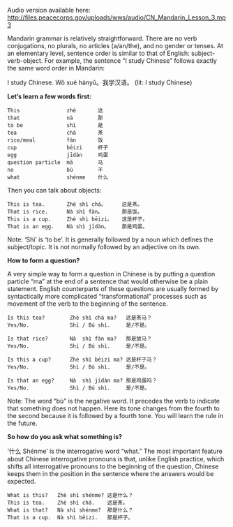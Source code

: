Audio version available here:
<http://files.peacecorps.gov/uploads/wws/audio/CN_Mandarin_Lesson_3.mp3>

Mandarin grammar is relatively straightforward. There are no verb conjugations,
no plurals, no articles (a/an/the), and no gender or tenses. At an elementary
level, sentence order is similar to that of English: subject-verb-object. For
example, the sentence “I study Chinese” follows exactly the same word order in
Mandarin:

I study Chinese. Wǒ xué hànyǔ。我学汉语。 (lit: I study Chinese)

**Let’s learn a few words first:**

    This               zhè       这
    that               nà        那
    to be              shì       是
    tea                chá       茶
    rice/meal          fàn       饭
    cup                bēizi     杯子
    egg                jīdàn     鸡蛋
    question particle  mā        马
    no                 bù        不
    what               shénme    什么

Then you can talk about objects:

    This is tea.       Zhè shì chá。     这是茶。
    That is rice.      Nà shì fàn。      那是饭。
    This is a cup.     Zhè shì bēizi。   这是杯子。
    That is an egg.    Nà shì jīdàn。    那是鸡蛋。


Note: ‘Shì’ is ‘to be’. It is generally followed by a noun which defines the
subject/topic. It is not normally followed by an adjective on its own.

**How to form a question?**

A very simple way to form a question in Chinese is by putting a question
particle “ma” at the end of a sentence that would otherwise be a plain
statement. English counterparts of these questions are usually formed by
syntactically more complicated “transformational” processes such as movement of
the verb to the beginning of the sentence.


    Is this tea?        Zhè shì chá ma?   这是茶马？
    Yes/No.             Shì / Bú shì.     是/不是。

    Is that rice?       Nà  shì fàn ma?   那是放马？
    Yes/No.             Shì / Bú shì.     是/不是。

    Is this a cup?      Zhè shì bēizi ma? 这是杯子马？
    Yes/No.             Shì / Bú shì.     是/不是。

    Is that an egg?     Nà  shì jīdàn ma? 那是鸡蛋吗？
    Yes/No.             Shì / Bú shì.     是/不是。


Note: The word “bù” is the negative word. It precedes the verb to indicate that
something does not happen. Here its tone changes from the fourth to the second
because it is followed by a fourth tone. You will learn the rule in the future.

**So how do you ask what something is?**

‘什么 Shénme’ is the interrogative word “what.” The most important feature about
Chinese interrogative pronouns is that, unlike English practice, which shifts
all interrogative pronouns to the beginning of the question, Chinese keeps them
in the position in the sentence where the answers would be expected.



    What is this?   Zhè shì shénme? 这是什么？
    This is tea.    Zhè shì chá.    这是茶。
    What is that?   Nà shì shénme?  那是什么？
    That is a cup.  Nà shì bēizi.   那是杯子。



